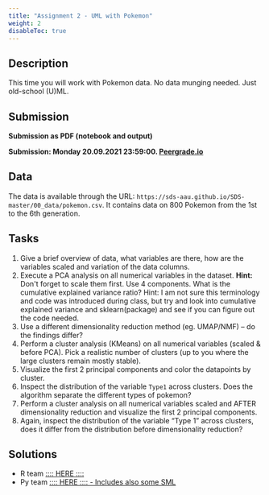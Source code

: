 ```yaml
---
title: "Assignment 2 - UML with Pokemon"
weight: 2
disableToc: true
---
```


## Description
This time you will work with Pokemon data. No data munging needed. Just old-school (U)ML.

## Submission

**Submission as PDF (notebook and output)** 


**Submission: Monday 20.09.2021 23:59:00. [Peergrade.io](https://app.peergrade.io/join/DDBF6Z)**

## Data

The data is available through the URL: `https://sds-aau.github.io/SDS-master/00_data/pokemon.csv`. It contains data on 800 Pokemon from the 1st to the 6th generation.

## Tasks

1. Give a brief overview of data, what variables are there, how are the variables scaled and variation of the data columns.
2. Execute a PCA analysis on all numerical variables in the dataset. **Hint:** Don't forget to scale them first. Use 4 components. What is the cumulative explained variance ratio? Hint: I am not sure this terminology and code was introduced during class, but try and look into cumulative explained variance and sklearn(package) and see if you can figure out the code needed.
3. Use a different dimensionality reduction method (eg. UMAP/NMF) – do the findings differ?
4. Perform a cluster analysis (KMeans) on all numerical variables (scaled & before PCA). Pick a realistic number of clusters (up to you where the large clusters remain mostly stable).
5. Visualize the first 2 principal components and color the datapoints by cluster.
6. Inspect the distribution of the variable `Type1` across clusters. Does the algorithm separate the different types of pokemon?
7. Perform a cluster analysis on all numerical variables scaled and AFTER dimensionality reduction and visualize the first 2 principal components.
8. Again, inspect the distribution of the variable “Type 1” across clusters, does it differ from the distribution before dimensionality reduction?
     
## Solutions

* R team [:::: HERE ::::](https://sds-aau.github.io/SDS-master/M1/Notebooks/assignments/assignment2_solution_r_pokemon.nb.html)
* Py team [:::: HERE :::: - Includes also some SML](https://colab.research.google.com/github/SDS-AAU/SDS-master/blob/master/M1/Notebooks/assignments/assignment2_solution_py_UML_SML.ipynb)
 
